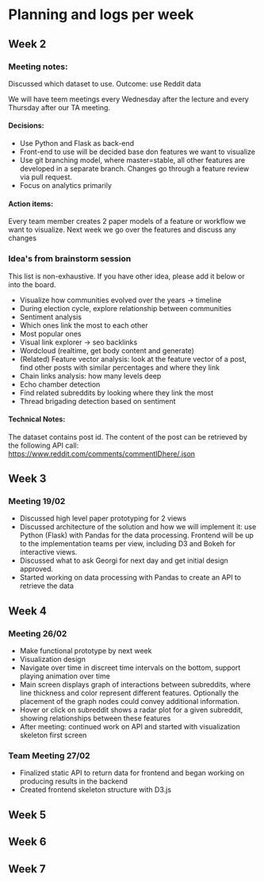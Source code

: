 # Planning and logs per week

## Week 2

### Meeting notes: 
Discussed which dataset to use. Outcome: use Reddit data

We will have teem meetings every Wednesday after the lecture and every Thursday after our TA meeting. 

#### Decisions:
* Use Python and Flask as back-end
* Front-end to use will be decided base don features we want to visualize
* Use git branching model, where master=stable, all other features are developed in a separate branch. Changes go through a feature review via pull request. 
* Focus on analytics primarily

#### Action items:
Every team member creates 2 paper models of a feature or workflow we want to visualize. Next week we go over the features and discuss any changes


### Idea's from brainstorm session
This list is non-exhaustive. If you have other idea, please add it below or into the board. 

* Visualize how communities evolved over the years -> timeline
* During election cycle, explore relationship between communities
* Sentiment analysis
* Which ones link the most to each other
* Most popular ones
* Visual link explorer -> seo backlinks
* Wordcloud (realtime, get body content and generate)
* (Related) Feature vector analysis: look at the feature vector of a post, find other posts with similar percentages and where they link
* Chain links analysis: how many levels deep
* Echo chamber detection
* Find related subreddits by looking where they link the most
* Thread brigading detection based on sentiment


#### Technical Notes:
The dataset contains post id. The content of the post can be retrieved by the following API call:
https://www.reddit.com/comments/commentIDhere/.json



## Week 3

### Meeting 19/02

* Discussed high level paper prototyping for 2 views
* Discussed architecture of the solution and how we will implement it: use Python (Flask) with Pandas for the data processing. Frontend will be up to the implementation teams per view, including D3 and Bokeh for interactive views. 
* Discussed what to ask Georgi for next day and get initial design approved. 
* Started working on data processing with Pandas to create an API to retrieve the data

## Week 4

### Meeting 26/02

* Make functional prototype by next week
* Visualization design <see image>
* Navigate over time in discreet time intervals on the bottom, support playing animation over time
* Main screen displays graph of interactions between subreddits, where line thickness and color represent different features.
  Optionally the placement of the graph nodes could convey additional information. 
* Hover or click on subreddit shows a radar plot for a given subreddit, showing relationships between these features
* After meeting: continued work on API and started with visualization skeleton first screen


### Team Meeting 27/02
* Finalized static API to return data for frontend and began working on producing results in the backend
* Created frontend skeleton structure with D3.js

## Week 5

## Week 6

## Week 7
